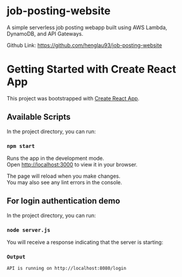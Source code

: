 # job-posting-website
A simple serverless job posting webapp built using AWS Lambda, DynamoDB, and API Gateways.

Github Link: https://github.com/henglau93/job-posting-website

# Getting Started with Create React App

This project was bootstrapped with [Create React App](https://github.com/facebook/create-react-app).

## Available Scripts

In the project directory, you can run:

### `npm start`

Runs the app in the development mode.\
Open [http://localhost:3000](http://localhost:3000) to view it in your browser.

The page will reload when you make changes.\
You may also see any lint errors in the console.

## For login authentication demo

In the project directory, you can run:

### `node server.js`

You will receive a response indicating that the server is starting:

### `Output`
`API is running on http://localhost:8080/login`

